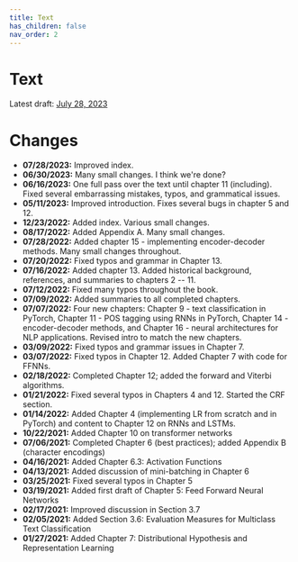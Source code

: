 ```yaml
---
title: Text
has_children: false
nav_order: 2
---
```


# Text

Latest draft: [July 28, 2023](book/gentlenlp-book-07282023.pdf)

# Changes

* **07/28/2023:** Improved index.
* **06/30/2023:** Many small changes. I think we're done?
* **06/16/2023:** One full pass over the text until chapter 11 (including). Fixed several embarrassing mistakes, typos, and grammatical issues. 
* **05/11/2023:** Improved introduction. Fixes several bugs in chapter 5 and 12.
* **12/23/2022:** Added index. Various small changes.
* **08/17/2022:** Added Appendix A. Many small changes.
* **07/28/2022:** Added chapter 15 - implementing encoder-decoder methods. Many small changes throughout.
* **07/20/2022:** Fixed typos and grammar in Chapter 13.
* **07/16/2022:** Added chapter 13. Added historical background, references, and summaries to chapters 2 -- 11.
* **07/12/2022:** Fixed many typos throughout the book.
* **07/09/2022:** Added summaries to all completed chapters.
* **07/07/2022:** Four new chapters: Chapter 9 - text classification in PyTorch, Chapter 11 - POS tagging using RNNs in PyTorch, Chapter 14 - encoder-decoder methods, and Chapter 16 - neural architectures for NLP applications. Revised intro to match the new chapters.
* **03/09/2022:** Fixed typos and grammar issues in Chapter 7.
* **03/07/2022:** Fixed typos in Chapter 12. Added Chapter 7 with code for FFNNs.
* **02/18/2022:** Completed Chapter 12; added the forward and Viterbi algorithms.
* **01/21/2022:** Fixed several typos in Chapters 4 and 12. Started the CRF section.
* **01/14/2022:** Added Chapter 4 (implementing LR from scratch and in PyTorch) and content to Chapter 12 on RNNs and LSTMs.
* **10/22/2021:** Added Chapter 10 on transformer networks
* **07/06/2021:** Completed Chapter 6 (best practices); added Appendix B (character encodings)
* **04/16/2021:** Added Chapter 6.3: Activation Functions
* **04/13/2021:** Added discussion of mini-batching in Chapter 6
* **03/25/2021:** Fixed several typos in Chapter 5
* **03/19/2021:** Added first draft of Chapter 5: Feed Forward Neural Networks
* **02/17/2021:** Improved discussion in Section 3.7
* **02/05/2021:** Added Section 3.6: Evaluation Measures for Multiclass Text Classification
* **01/27/2021:** Added Chapter 7: Distributional Hypothesis and Representation Learning

